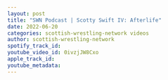 ```yaml
---
layout: post
title: "SWN Podcast | Scotty Swift IV: Afterlife"
date: 2022-06-20
categories: scottish-wrestling-network videos
author: scottish-wrestling-network
spotify_track_id: 
youtube_video_id: 0ivzjJW8Cxo
apple_track_id: 
youtube_metadata: 
---
```

